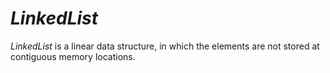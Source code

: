 # *LinkedList*

 *LinkedList* is a linear data structure, in which the elements are not stored at contiguous memory locations.